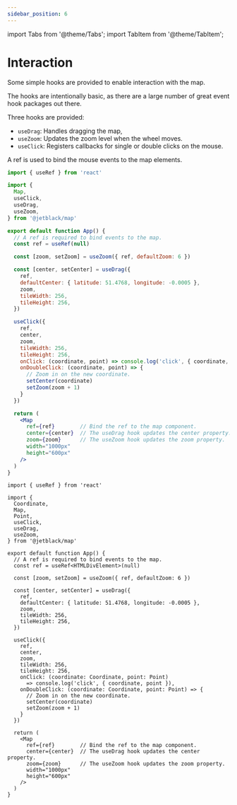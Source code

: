 ```yaml
---
sidebar_position: 6
---
```


import Tabs from '@theme/Tabs';
import TabItem from '@theme/TabItem';

# Interaction

Some simple hooks are provided to enable interaction with the map.

The hooks are intentionally basic, as there are a large number of
great event hook packages out there.

Three hooks are provided:

* `useDrag`: Handles dragging the map,
* `useZoom`: Updates the zoom level when the wheel moves.
* `useClick`: Registers callbacks for single or double clicks on the mouse.

A ref is used to bind the mouse events to the map elements.

<Tabs>
  <TabItem value='js' label='JS'>

```jsx
import { useRef } from 'react'

import {
  Map,
  useClick,
  useDrag,
  useZoom,
} from '@jetblack/map'

export default function App() {
  // A ref is required to bind events to the map.
  const ref = useRef(null)

  const [zoom, setZoom] = useZoom({ ref, defaultZoom: 6 })

  const [center, setCenter] = useDrag({
    ref,
    defaultCenter: { latitude: 51.4768, longitude: -0.0005 },
    zoom,
    tileWidth: 256,
    tileHeight: 256,
  })

  useClick({
    ref,
    center,
    zoom,
    tileWidth: 256,
    tileHeight: 256,
    onClick: (coordinate, point) => console.log('click', { coordinate, point }),
    onDoubleClick: (coordinate, point) => {
      // Zoom in on the new coordinate.
      setCenter(coordinate)
      setZoom(zoom + 1)
    }
  })

  return (
    <Map
      ref={ref}        // Bind the ref to the map component.
      center={center}  // The useDrag hook updates the center property.
      zoom={zoom}      // The useZoom hook updates the zoom property.
      width="1000px"
      height="600px"
    />
  )
}
```

  </TabItem>
  <TabItem value='ts' label='TS'>

```tsx
import { useRef } from 'react'

import {
  Coordinate,
  Map,
  Point,
  useClick,
  useDrag,
  useZoom,
} from '@jetblack/map'

export default function App() {
  // A ref is required to bind events to the map.
  const ref = useRef<HTMLDivElement>(null)

  const [zoom, setZoom] = useZoom({ ref, defaultZoom: 6 })

  const [center, setCenter] = useDrag({
    ref,
    defaultCenter: { latitude: 51.4768, longitude: -0.0005 },
    zoom,
    tileWidth: 256,
    tileHeight: 256,
  })

  useClick({
    ref,
    center,
    zoom,
    tileWidth: 256,
    tileHeight: 256,
    onClick: (coordinate: Coordinate, point: Point)
      => console.log('click', { coordinate, point }),
    onDoubleClick: (coordinate: Coordinate, point: Point) => {
      // Zoom in on the new coordinate.
      setCenter(coordinate)
      setZoom(zoom + 1)
    }
  })

  return (
    <Map
      ref={ref}        // Bind the ref to the map component.
      center={center}  // The useDrag hook updates the center property.
      zoom={zoom}      // The useZoom hook updates the zoom property.
      width="1000px"
      height="600px"
    />
  )
}
```

  </TabItem>
</Tabs>